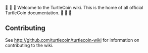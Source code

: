 :turtle: :turtle: :turtle: Welcome to the TurtleCoin wiki. This is the home of all official TurtleCoin documentation. :turtle: :turtle: :turtle:



## Contributing

See http://github.com/turtlecoin/turtlecoin-wiki for information on contributing to the wiki.
